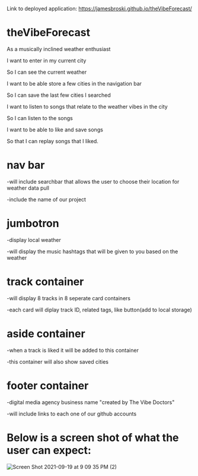 Link to deployed application: https://jamesbroski.github.io/theVibeForecast/

# theVibeForecast

As a musically inclined weather enthusiast

I want to enter in my current city

So I can see the current weather

I want to be able store a few cities in the navigation bar

So I can save the last few cities I searched

I want to listen to songs that relate to the weather vibes in the city

So I can listen to the songs

I want to be able to like and save songs

So that I can replay songs that I liked.

# nav bar

-will include searchbar that allows the user to choose their location for weather data pull

-include the name of our project

# jumbotron

-display local weather

-will display the music hashtags that will be given to you based on the weather

# track container

-will display 8 tracks in 8 seperate card containers

-each card will diplay track ID, related tags, like button(add to local storage)

# aside container

-when a track is liked it will be added to this container

-this container will also show saved cities

# footer container

-digital media agency business name "created by The Vibe Doctors"

-will include links to each one of our github accounts

# Below is a screen shot of what the user can expect:

![Screen Shot 2021-09-19 at 9 09 35 PM (2)](https://user-images.githubusercontent.com/87332492/133953653-c2ba8915-f8fe-4752-a16d-afb9fd2fbbc1.png)


